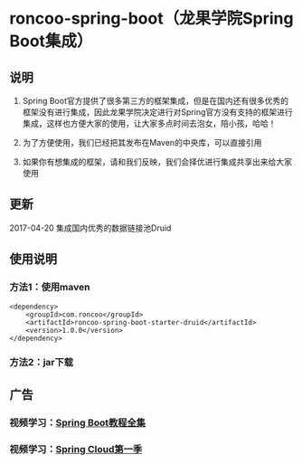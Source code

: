 # roncoo-spring-boot（龙果学院Spring Boot集成）

## 说明
1. Spring Boot官方提供了很多第三方的框架集成，但是在国内还有很多优秀的框架没有进行集成，因此龙果学院决定进行对Spring官方没有支持的框架进行集成，这样也方便大家的使用，让大家多点时间去泡女，陪小孩，哈哈！

2. 为了方便使用，我们已经把其发布在Maven的中央库，可以直接引用

3. 如果你有想集成的框架，请和我们反映，我们会择优进行集成共享出来给大家使用

## 更新
2017-04-20 集成国内优秀的数据链接池Druid


## 使用说明
### 方法1：使用maven
```
<dependency>
    <groupId>com.roncoo</groupId>
    <artifactId>roncoo-spring-boot-starter-druid</artifactId>
    <version>1.0.0</version>
</dependency>
```
### 方法2：jar下载

## 广告
### 视频学习：[Spring Boot教程全集](http://www.roncoo.com/course/view/c99516ea604d4053908c1768d6deee3d)
### 视频学习：[Spring Cloud第一季](http://www.roncoo.com/course/view/cc8fbd6749f94f2fa015641ef96b9460)


